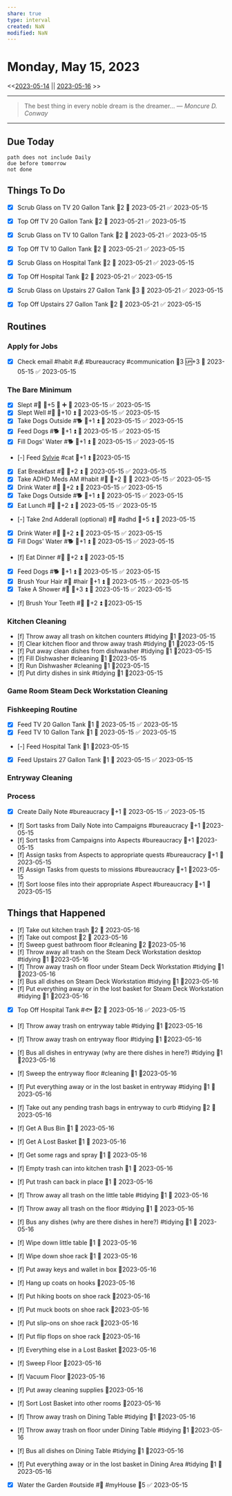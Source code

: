 ```yaml
---
share: true
type: interval
created: NaN 
modified: NaN
---
```

# Monday, May 15, 2023
<<[2023-05-14](./2023-05-14.md) || [2023-05-16](./2023-05-16.md) >>

---

> The best thing in every noble dream is the dreamer...
> — <cite>Moncure D. Conway</cite>

---
## Due Today
```tasks
path does not include Daily
due before tomorrow
not done
```

## Things To Do


































- [x] Scrub Glass on TV 20 Gallon Tank 🥄2 📅 2023-05-21 ✅ 2023-05-15
- [x] Top Off TV 20 Gallon Tank 🥄2 📅 2023-05-21 ✅ 2023-05-15
- [x] Scrub Glass on TV 10 Gallon Tank 🥄2 📅 2023-05-21 ✅ 2023-05-15
- [x] Top Off TV 10 Gallon Tank 🥄2 📅 2023-05-21 ✅ 2023-05-15
- [x] Scrub Glass on Hospital Tank 🥄2 📅 2023-05-21 ✅ 2023-05-15
- [x] Top Off Hospital Tank 🥄2 📅 2023-05-21 ✅ 2023-05-15
- [x] Scrub Glass on Upstairs 27 Gallon Tank 🥄3 📅 2023-05-21 ✅ 2023-05-15
- [x] Top Off Upstairs 27 Gallon Tank 🥄2 📅 2023-05-21 ✅ 2023-05-15









































## Routines
### Apply for Jobs
- [x] Check email #habit #💰 #bureaucracy #communication 🥄3 🆙+3 📅 2023-05-15 ✅ 2023-05-15


### The Bare Minimum
- [x] Slept #🛌 🥄+5 🔺 ➕ 📅 2023-05-15 ✅ 2023-05-15
- [x] Slept Well #🛌 🥄+10 ⏫ 📅 2023-05-15 ✅ 2023-05-15
- [x] Take Dogs Outside #🐕 🥄+1 ⏫ 📅 2023-05-15 ✅ 2023-05-15
- [x] Feed Dogs #🐕 🥄+1 ⏫ 📅 2023-05-15 ✅ 2023-05-15
- [x] Fill Dogs' Water #🐕 🥄+1 ⏫ 📅 2023-05-15 ✅ 2023-05-15
- [-] Feed [Sylvie](../../03%20-%20Belonging%20%F0%9F%91%AA/00%20-%20The%20Pack%20%F0%9F%90%95/Sylvie.md) #cat 🥄+1 ⏫ 📆2023-05-15
- [x] Eat Breakfast #🍎 🥄+2 ⏫ 📅 2023-05-15 ✅ 2023-05-15
- [x] Take ADHD Meds AM #habit #💊 🥄+2 🔺 📅 2023-05-15 ✅ 2023-05-15
- [x] Drink Water #🌊 🥄+2 ⏫ 📅 2023-05-15 ✅ 2023-05-15
- [x] Take Dogs Outside #🐕 🥄+1 ⏫ 📅 2023-05-15 ✅ 2023-05-15
- [x] Eat Lunch #🍎 🥄+2 ⏫ 📅 2023-05-15 ✅ 2023-05-15
- [-] Take 2nd Adderall (optional) #💊 #adhd 🥄+5 ⏫ 📅 2023-05-15
- [x] Drink Water #🌊  🥄+2 ⏫ 📅 2023-05-15 ✅ 2023-05-15
- [x] Fill Dogs' Water #🐕 🥄+1 ⏫ 📅 2023-05-15 ✅ 2023-05-15
- [f] Eat Dinner #🍎 🥄+2 ⏫ 📅 2023-05-15
- [x] Feed Dogs #🐕 🥄+1 ⏫ 📅 2023-05-15 ✅ 2023-05-15
- [x] Brush Your Hair #🚿 #hair 🥄+1 ⏫ 📅 2023-05-15 ✅ 2023-05-15
- [x] Take A Shower #🚿 🥄+3 ⏫ 📅 2023-05-15 ✅ 2023-05-15
- [f] Brush Your Teeth #🚿 🥄+2 ⏫ 📆2023-05-15


### Kitchen Cleaning
- [f] Throw away all trash on kitchen counters #tidying 🥄1 📆2023-05-15
- [f] Clear kitchen floor and throw away trash #tidying  🥄1 📆2023-05-15
- [f] Put away clean dishes from dishwasher #tidying  🥄1 📆2023-05-15
- [f] Fill Dishwasher #cleaning 🥄1 📆2023-05-15
- [f] Run Dishwasher #cleaning 🥄1 📆2023-05-15
- [f] Put dirty dishes in sink #tidying 🥄1 📆2023-05-15


### Game Room Steam Deck Workstation Cleaning


### Fishkeeping Routine
- [x] Feed TV 20 Gallon Tank 🥄1 📅 2023-05-15 ✅ 2023-05-15
- [x] Feed TV 10 Gallon Tank 🥄1 📅 2023-05-15 ✅ 2023-05-15
- [-] Feed Hospital Tank 🥄1 📆2023-05-15
- [x] Feed Upstairs 27 Gallon Tank 🥄1 📅 2023-05-15 ✅ 2023-05-15


### Entryway Cleaning


### Process
- [x] Create Daily Note #bureaucracy 🥄+1 📅 2023-05-15 ✅ 2023-05-15
- [f] Sort tasks from Daily Note into Campaigns #bureaucracy 🥄+1  📆2023-05-15
- [f] Sort tasks from Campaigns into Aspects #bureaucracy 🥄+1  📆2023-05-15
- [f] Assign tasks from Aspects to appropriate quests #bureaucracy 🥄+1  📆2023-05-15
- [f] Assign Tasks from quests to missions #bureaucracy 🥄+1  📆2023-05-15
- [f] Sort loose files into their appropriate Aspect #bureaucracy 🥄+1  📆2023-05-15




## Things that Happened


- [f] Take out kitchen trash 🥄2 📅 2023-05-16
- [f] Take out compost 🥄2 📅 2023-05-16
- [f] Sweep guest bathroom floor #cleaning 🥄2 📆2023-05-16
- [f] Throw away all trash on the Steam Deck Workstation desktop #tidying 🥄1 📆2023-05-16
- [f] Throw away trash on floor under Steam Deck Workstation #tidying 🥄1 📆2023-05-16
- [f] Bus all dishes on Steam Deck Workstation #tidying  🥄1 📆2023-05-16
- [f] Put everything away or in the lost basket for Steam Deck Workstation #tidying 🥄1 📆2023-05-16

- [x] Top Off Hospital Tank #🐟 🥄2 📅 2023-05-16 ✅ 2023-05-15
- [f] Throw away trash on entryway table #tidying 🥄1 📆2023-05-16
- [f] Throw away trash on entryway floor #tidying 🥄1 📆2023-05-16
- [f] Bus all dishes in entryway (why are there dishes in here?) #tidying 🥄1 📆2023-05-16
- [f] Sweep the entryway floor #cleaning 🥄1 📆2023-05-16
- [f] Put everything away or in the lost basket in entryway #tidying 🥄1 📆2023-05-16
- [f] Take out any pending trash bags in entryway to curb #tidying 🥄2 📆2023-05-16
- [f] Get A Bus Bin 🥄1 📅 2023-05-16
- [f] Get A Lost Basket 🥄1 📅 2023-05-16
- [f] Get some rags and spray 🥄1 📅 2023-05-16
- [f] Empty trash can into kitchen trash 🥄1 📅 2023-05-16
- [f] Put trash can back in place 🥄1 📅 2023-05-16
- [f] Throw away all trash on the little table #tidying 🥄1 📅 2023-05-16
- [f] Throw away all trash on the floor #tidying 🥄1 📅 2023-05-16
- [f] Bus any dishes (why are there dishes in here?) #tidying 🥄1 📅 2023-05-16
- [f] Wipe down little table 🥄1 📅 2023-05-16
- [f] Wipe down shoe rack 🥄1 📅 2023-05-16
- [f] Put away keys and wallet in box 📆2023-05-16
- [f] Hang up coats on hooks 📆2023-05-16
- [f] Put hiking boots on shoe rack 📆2023-05-16
- [f] Put muck boots on shoe rack 📆2023-05-16
- [f] Put slip-ons on shoe rack 📆2023-05-16
- [f] Put flip flops on shoe rack 📆2023-05-16
- [f] Everything else in a Lost Basket 📆2023-05-16
- [f] Sweep Floor 📆2023-05-16
- [f] Vacuum Floor 📆2023-05-16
- [f] Put away cleaning supplies 📆2023-05-16
- [f] Sort Lost Basket into other rooms 📆2023-05-16


- [f] Throw away trash on Dining Table #tidying 🥄1 📆2023-05-16
- [f] Throw away trash on floor under Dining Table #tidying  🥄1 📆2023-05-16
- [f] Bus all dishes on Dining Table #tidying  🥄1 📆2023-05-16
- [f] Put everything away or in the lost basket in Dining Area #tidying  🥄1 📆2023-05-16
- [x] Water the Garden #outside #🌱 #myHouse 🥄5 ✅ 2023-05-15